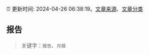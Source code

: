 :alarm_clock: 更新时间: 2024-04-26 06:38:19。[文章来源](/README.md)、[文章分类](/TAGS.md)

## 报告


> 关键字：`报告`、`月报`



